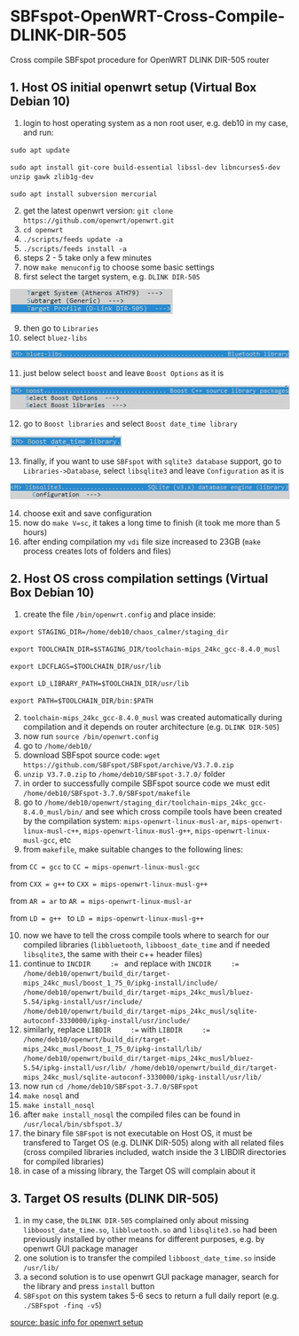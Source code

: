 # SBFspot-OpenWRT-Cross-Compile-DLINK-DIR-505
Cross compile SBFspot procedure for OpenWRT DLINK DIR-505 router

## 1. Host OS initial openwrt setup (Virtual Box Debian 10)

1. login to host operating system as a non root user, e.g. deb10 in my case, and run:

  `sudo apt update`

  `sudo apt install git-core build-essential libssl-dev libncurses5-dev unzip gawk zlib1g-dev`

  `sudo apt install subversion mercurial`

2. get the latest openwrt version: `git clone https://github.com/openwrt/openwrt.git`
3. `cd openwrt`
4. `./scripts/feeds update -a`
5. `./scripts/feeds install -a`
6. steps 2 - 5 take only a few minutes
7. now `make menuconfig` to choose some basic settings
8. first select the target system, e.g. `DLINK DIR-505`

![](https://raw.githubusercontent.com/hatziliontos/SBFspot-OpenWRT-Cross-Compile-DLINK-DIR-505/main/images/Clipboard01.jpg)

9. then go to `Libraries`
10. select `bluez-libs`

![](https://raw.githubusercontent.com/hatziliontos/SBFspot-OpenWRT-Cross-Compile-DLINK-DIR-505/main/images/Clipboard02.jpg)

11. just below select `boost` and leave `Boost Options` as it is

![](https://raw.githubusercontent.com/hatziliontos/SBFspot-OpenWRT-Cross-Compile-DLINK-DIR-505/main/images/Clipboard03.jpg)

12. go to `Boost libraries` and select `Boost date_time library`

![](https://raw.githubusercontent.com/hatziliontos/SBFspot-OpenWRT-Cross-Compile-DLINK-DIR-505/main/images/Clipboard04.jpg)

13. finally, if you want to use `SBFspot` with `sqlite3 database` support, go to `Libraries->Database`, select `libsqlite3` and leave `Configuration` as it is

![](https://raw.githubusercontent.com/hatziliontos/SBFspot-OpenWRT-Cross-Compile-DLINK-DIR-505/main/images/Clipboard05.jpg)

14. choose exit and save configuration
15. now do `make V=sc`, it takes a long time to finish (it took me more than 5 hours)
16. after ending compilation my `vdi` file size increased to 23GB (`make` process creates lots of folders and files)

## 2. Host OS cross compilation settings (Virtual Box Debian 10)

1. create the file `/bin/openwrt.config` and place inside:

`export STAGING_DIR=/home/deb10/chaos_calmer/staging_dir`

`export TOOLCHAIN_DIR=$STAGING_DIR/toolchain-mips_24kc_gcc-8.4.0_musl`

`export LDCFLAGS=$TOOLCHAIN_DIR/usr/lib`

`export LD_LIBRARY_PATH=$TOOLCHAIN_DIR/usr/lib`

`export PATH=$TOOLCHAIN_DIR/bin:$PATH`

2. `toolchain-mips_24kc_gcc-8.4.0_musl` was created automatically during compilation and it depends on router architecture (e.g. `DLINK DIR-505`)
3. now run `source /bin/openwrt.config`
4. go to `/home/deb10/`
5. download SBFspot source code: `wget https://github.com/SBFspot/SBFspot/archive/V3.7.0.zip`
6. `unzip V3.7.0.zip` to `/home/deb10/SBFspot-3.7.0/` folder
7. in order to successfully compile SBFspot source code we must edit `/home/deb10/SBFspot-3.7.0/SBFspot/makefile`
8. go to `/home/deb10/openwrt/staging_dir/toolchain-mips_24kc_gcc-8.4.0_musl/bin/` and see which cross compile tools have been created by the compilation system: `mips-openwrt-linux-musl-ar`, `mips-openwrt-linux-musl-c++`, `mips-openwrt-linux-musl-g++`, `mips-openwrt-linux-musl-gcc`, etc
9. from `makefile`, make suitable changes to the following lines:

from `CC = gcc` to `CC = mips-openwrt-linux-musl-gcc`

from `CXX = g++` to `CXX = mips-openwrt-linux-musl-g++`

from `AR = ar` to `AR = mips-openwrt-linux-musl-ar`

from `LD = g++ ` to `LD = mips-openwrt-linux-musl-g++`

10. now we have to tell the cross compile tools where to search for our compiled libraries (`libbluetooth`, `libboost_date_time` and if needed `libsqlite3`, the same with their c++ header files)
11. continue to `INCDIR     := ` and replace with `INCDIR     := /home/deb10/openwrt/build_dir/target-mips_24kc_musl/boost_1_75_0/ipkg-install/include/ /home/deb10/openwrt/build_dir/target-mips_24kc_musl/bluez-5.54/ipkg-install/usr/include/ /home/deb10/openwrt/build_dir/target-mips_24kc_musl/sqlite-autoconf-3330000/ipkg-install/usr/include/`
12. similarly, replace `LIBDIR     :=` with `LIBDIR     := /home/deb10/openwrt/build_dir/target-mips_24kc_musl/boost_1_75_0/ipkg-install/lib/ /home/deb10/openwrt/build_dir/target-mips_24kc_musl/bluez-5.54/ipkg-install/usr/lib/ /home/deb10/openwrt/build_dir/target-mips_24kc_musl/sqlite-autoconf-3330000/ipkg-install/usr/lib/`
13. now run `cd /home/deb10/SBFspot-3.7.0/SBFspot`
14. `make nosql` and
15. `make install_nosql`
16. after `make install_nosql` the compiled files can be found in `/usr/local/bin/sbfspot.3/`
17. the binary file `SBFspot` is not executable on Host OS, it must be transfered to Target OS (e.g. DLINK DIR-505) along with all related files (cross compiled libraries included, watch inside the 3 LIBDIR directories for compiled libraries)
18. in case of a missing library, the Target OS will complain about it

## 3. Target OS results (DLINK DIR-505)

1. in my case, the `DLINK DIR-505` complained only about missing `libboost_date_time.so`, `libbluetooth.so` and `libsqlite3.so` had been previously installed by other means for different purposes, e.g. by openwrt GUI package manager
2. one solution is to transfer the compiled `libboost_date_time.so` inside `/usr/lib/`
3. a second solution is to use openwrt GUI package manager, search for the library and press `install` button
4. `SBFspot` on this system takes 5-6 secs to return a full daily report (e.g. `./SBFspot -finq -v5`)

[source: basic info for openwrt setup](https://electrosome.com/cross-compile-openwrt-c-program/)
